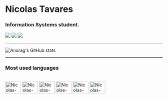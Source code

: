 # Nicolas Tavares
### Information Systems student.

<div> 
  <a href="https://www.instagram.com/nicolas.tvrs_/" target="_blank"><img src="https://img.shields.io/badge/-Instagram-%23E4405F?style=for-the-badge&logo=instagram&logoColor=white" target="_blank"></a>
  <a href = "mailto:btavares.nicolas@gmail.com"><img src="https://img.shields.io/badge/-Gmail-%23333?style=for-the-badge&logo=gmail&logoColor=white" target="_blank"></a>
  <a href="https://www.linkedin.com/in/nicolastavares/" target="_blank"><img src="https://img.shields.io/badge/-LinkedIn-%230077B5?style=for-the-badge&logo=linkedin&logoColor=white" target="_blank"></a> 
</div>

---


![Anurag's GitHub stats](https://github-readme-stats.vercel.app/api?username=nicolas-tavares&hide=contribs,prs&show_icons=true&theme=tokyonight)

---

### Most used languages

<div style="display: inline_block"><br>
  <img align="center" alt="Nicolas-Python" height="40" width="50" src="https://cdn.jsdelivr.net/gh/devicons/devicon@latest/icons/python/python-original.svg" />
  <img align="center" alt="Nicolas-Html" height="40" width="50" src="https://cdn.jsdelivr.net/gh/devicons/devicon/icons/html5/html5-original.svg" />
  <img align="center" alt="Nicolas-Css" height="40" width="50" src="https://cdn.jsdelivr.net/gh/devicons/devicon/icons/css3/css3-original.svg" />
  <img align="center" alt="Nicolas-JavaScr" height="40" width="50" src="https://cdn.jsdelivr.net/gh/devicons/devicon/icons/javascript/javascript-original.svg" />
  <img align="center" alt="Nicolas-Dart" height="40" width="50" src="https://cdn.jsdelivr.net/gh/devicons/devicon/icons/dart/dart-plain-wordmark.svg" />
  <img align="center" alt="Nicolas-Flutter" height="40" width="50" src="https://cdn.jsdelivr.net/gh/devicons/devicon@latest/icons/flutter/flutter-original.svg" />

          
          
          
